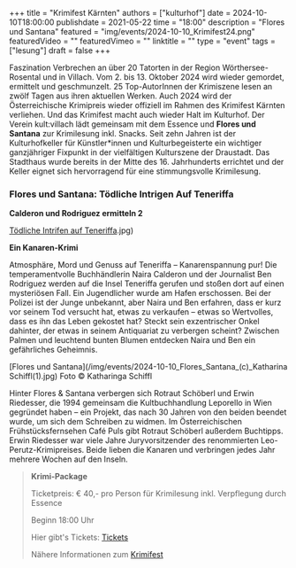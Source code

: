 +++
title = "Krimifest Kärnten"
authors = ["kulturhof"]
date = 2024-10-10T18:00:00
publishdate = 2021-05-22
time = "18:00"
description = "Flores und Santana"
featured = "img/events/2024-10-10_Krimifest24.png"
featuredVideo = ""
featuredVimeo = ""
linktitle = ""
type = "event"
tags = ["lesung"]
draft = false
+++

Faszination Verbrechen an über 20 Tatorten in der Region Wörthersee-Rosental und in Villach. Vom 2. bis 13. Oktober 2024 wird wieder gemordet, ermittelt und geschmunzelt. 25 Top-AutorInnen der Krimiszene lesen an zwölf Tagen aus ihren aktuellen Werken. Auch 2024 wird der Österreichische Krimipreis wieder offiziell im Rahmen des Krimifest Kärnten verliehen.
Und das Krimifest macht auch wieder Halt im Kulturhof.
Der Verein kult:villach lädt gemeinsam mit dem Essence und **Flores und Santana** zur Krimilesung inkl. Snacks. Seit zehn Jahren ist der Kulturhofkeller für Künstler*innen und Kulturbegeisterte ein wichtiger ganzjähriger Fixpunkt in der vielfältigen Kulturszene der Draustadt. Das Stadthaus wurde bereits in der Mitte des 16. Jahrhunderts errichtet und der Keller eignet sich hervorragend für eine stimmungsvolle Krimilesung. 

### Flores und Santana: Tödliche Intrigen Auf Teneriffa
**Calderon und Rodriguez ermitteln 2**

[Tödliche Intrifen auf Teneriffa](/img/events/2024-10-10_Flores-und-Santana_Tödliche-Intrigen-auf-Teneriffa).jpg)

**Ein Kanaren-Krimi**

Atmosphäre, Mord und Genuss auf Teneriffa – Kanarenspannung pur!
Die temperamentvolle Buchhändlerin Naira Calderon und der Journalist Ben Rodriguez werden auf die Insel Teneriffa gerufen und stoßen dort auf einen mysteriösen Fall. Ein Jugendlicher wurde am Hafen erschossen. Bei der Polizei ist der Junge unbekannt, aber Naira und Ben erfahren, dass er kurz vor seinem Tod versucht hat, etwas zu verkaufen – etwas so Wertvolles, dass es ihn das Leben gekostet hat? Steckt sein exzentrischer Onkel dahinter, der etwas in seinem Antiquariat zu verbergen scheint? Zwischen Palmen und leuchtend bunten Blumen entdecken Naira und Ben ein gefährliches Geheimnis.

[Flores und Santana](/img/events/2024-10-10_Flores_Santana_(c)_Katharina Schiffl(1).jpg)
Foto © Katharinga Schiffl

Hinter Flores & Santana verbergen sich Rotraut Schöberl und Erwin Riedesser, die 1994 gemeinsam die Kultbuchhandlung Leporello in Wien gegründet haben – ein Projekt, das nach 30 Jahren von den beiden beendet wurde, um sich dem Schreiben zu widmen. Im Österreichischen Frühstücksfernsehen Café Puls gibt Rotraut Schöberl außerdem Buchtipps.
Erwin Riedesser war viele Jahre Juryvorsitzender des renommierten Leo-Perutz-Krimipreises. Beide lieben die Kanaren und verbringen jedes Jahr mehrere Wochen auf den Inseln.

> **Krimi-Package**
>
> Ticketpreis: € 40,- pro Person für Krimilesung inkl. Verpflegung durch Essence
>
> Beginn 18:00 Uhr
>
> Hier gibt's Tickets:
> [Tickets](https://www.woerthersee.com/krimifest/)
>
> Nähere Informationen zum [Krimifest](https://www.woerthersee.com/krimifest)



